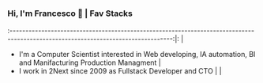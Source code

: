 ### Hi, I'm Francesco 👋                                                                                                           |   Fav Stacks
:---------------------------------------------------------------------------------------------------------------------------------:|:
                                                                                                                                   |    
- I'm a Computer Scientist interested in Web developing, IA automation, BI and Manifacturing Production Managment                  |
- I work in 2Next since 2009 as Fullstack Developer and CTO                                                                        | 
                                                                                                                                   | 
<!--
**fantonifra/fantonifra** is a ✨ _special_ ✨ repository because its `README.md` (this file) appears on your GitHub profile.


Here are some ideas to get you started:

- 🔭 I’m currently working on ...
- 🌱 I’m currently learning ...
- 👯 I’m looking to collaborate on ...
- 🤔 I’m looking for help with ...
- 💬 Ask me about ...
- 📫 How to reach me: ...
- 😄 Pronouns: ...
- ⚡ Fun fact: ...
-->
